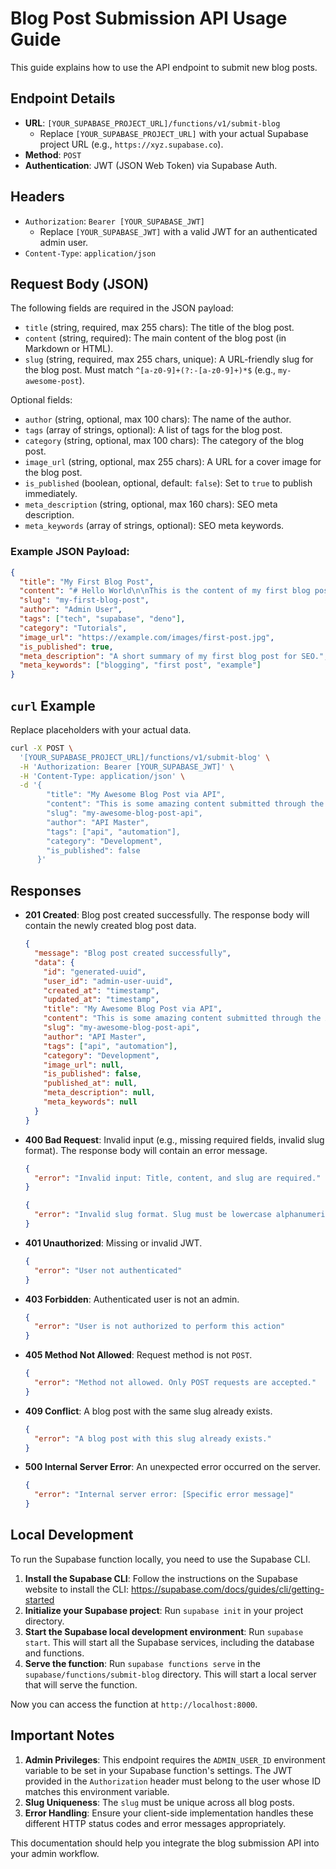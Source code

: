 # Blog Post Submission API Usage Guide

This guide explains how to use the API endpoint to submit new blog posts.

## Endpoint Details

- **URL**: `[YOUR_SUPABASE_PROJECT_URL]/functions/v1/submit-blog`
  - Replace `[YOUR_SUPABASE_PROJECT_URL]` with your actual Supabase project URL (e.g., `https://xyz.supabase.co`).
- **Method**: `POST`
- **Authentication**: JWT (JSON Web Token) via Supabase Auth.

## Headers

- `Authorization`: `Bearer [YOUR_SUPABASE_JWT]`
  - Replace `[YOUR_SUPABASE_JWT]` with a valid JWT for an authenticated admin user.
- `Content-Type`: `application/json`

## Request Body (JSON)

The following fields are required in the JSON payload:

- `title` (string, required, max 255 chars): The title of the blog post.
- `content` (string, required): The main content of the blog post (in Markdown or HTML).
- `slug` (string, required, max 255 chars, unique): A URL-friendly slug for the blog post. Must match `^[a-z0-9]+(?:-[a-z0-9]+)*$` (e.g., `my-awesome-post`).

Optional fields:

- `author` (string, optional, max 100 chars): The name of the author.
- `tags` (array of strings, optional): A list of tags for the blog post.
- `category` (string, optional, max 100 chars): The category of the blog post.
- `image_url` (string, optional, max 255 chars): A URL for a cover image for the blog post.
- `is_published` (boolean, optional, default: `false`): Set to `true` to publish immediately.
- `meta_description` (string, optional, max 160 chars): SEO meta description.
- `meta_keywords` (array of strings, optional): SEO meta keywords.

### Example JSON Payload:

```json
{
  "title": "My First Blog Post",
  "content": "# Hello World\n\nThis is the content of my first blog post.",
  "slug": "my-first-blog-post",
  "author": "Admin User",
  "tags": ["tech", "supabase", "deno"],
  "category": "Tutorials",
  "image_url": "https://example.com/images/first-post.jpg",
  "is_published": true,
  "meta_description": "A short summary of my first blog post for SEO.",
  "meta_keywords": ["blogging", "first post", "example"]
}
```

## `curl` Example

Replace placeholders with your actual data.

```bash
curl -X POST \
  '[YOUR_SUPABASE_PROJECT_URL]/functions/v1/submit-blog' \
  -H 'Authorization: Bearer [YOUR_SUPABASE_JWT]' \
  -H 'Content-Type: application/json' \
  -d '{
        "title": "My Awesome Blog Post via API",
        "content": "This is some amazing content submitted through the API.",
        "slug": "my-awesome-blog-post-api",
        "author": "API Master",
        "tags": ["api", "automation"],
        "category": "Development",
        "is_published": false
      }'
```

## Responses

- **201 Created**: Blog post created successfully. The response body will contain the newly created blog post data.
  ```json
  {
    "message": "Blog post created successfully",
    "data": {
      "id": "generated-uuid",
      "user_id": "admin-user-uuid",
      "created_at": "timestamp",
      "updated_at": "timestamp",
      "title": "My Awesome Blog Post via API",
      "content": "This is some amazing content submitted through the API.",
      "slug": "my-awesome-blog-post-api",
      "author": "API Master",
      "tags": ["api", "automation"],
      "category": "Development",
      "image_url": null,
      "is_published": false,
      "published_at": null,
      "meta_description": null,
      "meta_keywords": null
    }
  }
  ```
- **400 Bad Request**: Invalid input (e.g., missing required fields, invalid slug format). The response body will contain an error message.
  ```json
  {
    "error": "Invalid input: Title, content, and slug are required."
  }
  ```
  ```json
  {
    "error": "Invalid slug format. Slug must be lowercase alphanumeric with hyphens."
  }
  ```
- **401 Unauthorized**: Missing or invalid JWT.
  ```json
  {
    "error": "User not authenticated"
  }
  ```
- **403 Forbidden**: Authenticated user is not an admin.
  ```json
  {
    "error": "User is not authorized to perform this action"
  }
  ```
- **405 Method Not Allowed**: Request method is not `POST`.
  ```json
  {
    "error": "Method not allowed. Only POST requests are accepted."
  }
  ```
- **409 Conflict**: A blog post with the same slug already exists.
  ```json
  {
    "error": "A blog post with this slug already exists."
  }
  ```
- **500 Internal Server Error**: An unexpected error occurred on the server.
  ```json
  {
    "error": "Internal server error: [Specific error message]"
  }
  ```

## Local Development

To run the Supabase function locally, you need to use the Supabase CLI.

1.  **Install the Supabase CLI**: Follow the instructions on the Supabase website to install the CLI: <https://supabase.com/docs/guides/cli/getting-started>
2.  **Initialize your Supabase project**: Run `supabase init` in your project directory.
3.  **Start the Supabase local development environment**: Run `supabase start`. This will start all the Supabase services, including the database and functions.
4.  **Serve the function**: Run `supabase functions serve` in the `supabase/functions/submit-blog` directory. This will start a local server that will serve the function.

Now you can access the function at `http://localhost:8000`.

## Important Notes

1.  **Admin Privileges**: This endpoint requires the `ADMIN_USER_ID` environment variable to be set in your Supabase function's settings. The JWT provided in the `Authorization` header must belong to the user whose ID matches this environment variable.
2.  **Slug Uniqueness**: The `slug` must be unique across all blog posts.
3.  **Error Handling**: Ensure your client-side implementation handles these different HTTP status codes and error messages appropriately.

This documentation should help you integrate the blog submission API into your admin workflow.
